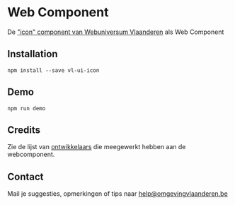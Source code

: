# <vl-icon> Web Component
De ["icon" component van Webuniversum Vlaanderen](https://overheid.vlaanderen.be/webuniversum/v3/documentation/atoms/vl-ui-icon) als Web Component


## Installation
```
npm install --save vl-ui-icon
```

## Demo
```
npm run demo
```

## Credits
Zie de lijst van [ontwikkelaars](https://github.com/milieuinfo/webcomponent-vl-ui-icon/graphs/contributors) die meegewerkt hebben aan de webcomponent.

## Contact
Mail je suggesties, opmerkingen of tips naar [help@omgevingvlaanderen.be](mailto:help@omgevingvlaanderen.be)
